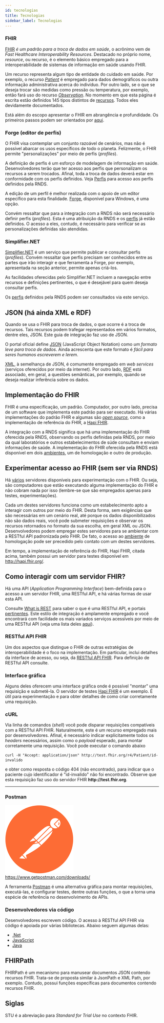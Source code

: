 ```yaml
---
id: tecnologias
title: Tecnologias
sidebar_label: Tecnologias
---
```


### FHIR

[FHIR](https://hl7.org/fhir/) _é um padrão para a troca de dados em saúde_, o acrônimo vem de _Fast Healthcare Interoperability Resources_. Destacado no próprio nome, _resource_, ou recurso, é o elemento básico empregado para a interoperabilidade de sistemas de informação em saúde usando FHIR.

Um recurso representa algum tipo de entidade do cuidado em saúde. Por exemplo, o recurso [_Patient_](https://www.hl7.org/fhir/patient.html) é empregado para dados demográficos ou outra informação administrativa acerca do indivíduo. Por outro lado, se o que se deseja trocar são medidas como pressão ou temperatura, por exemplo, então fará uso do recurso [_Observation_](https://www.hl7.org/fhir/observation.html). No momento em que esta página é escrita estão definidos 145 tipos distintos de [recursos](https://www.hl7.org/fhir/resourcelist.html). Todos eles devidamente documentados.

Está além do escopo apresentar o FHIR em abrangência e profundidade. Os primeiros passos podem ser orientados por [aqui](https://blog.heliossoftware.com/fhir-training-the-early-steps-of-mastering-hl7-fhir-997d8dfa1320).

### Forge (editor de perfis)

O FHIR visa contemplar um conjunto razoável de cenários, mas não é possível abarcar os usos específicos de todo o planeta. Felizmente, o FHIR permite "personalizações" por meio de perfis (_profiles_).

A definição de perfis é um esforço de modelagem de informação em saúde.
Desenvolvedores terão que ter acesso aos perfis que personalizam os recursos a serem trocados. Afinal, toda a troca de
dados deverá estar em conformidade com os perfis definidos. Veja [Perfis](./perfis) para acesso aos perfis definidos pela RNDS.

A edição de um perfil é melhor realizada com o apoio de um editor
específico para esta finalidade. [Forge](https://simplifier.net/forge), disponível para Windows, é uma opção.

Convém ressaltar que para a integração com a RNDS não será necessário definir perfis (_profiles_). Esta é uma atribuição da RNDS e os [perfis](./perfis) já estão definidos. O acesso a eles, contudo, é necessário para verificar se as personalizações definidas são atendidas.

### Simplifier.NET

[Simplifier.NET](https://simplifier.net) é um serviço que permite
publicar e consultar perfis (_profiles_). Convém ressaltar que perfis precisam ser conhecidos entre as partes que irão interagir e que ferramenta a Forge, por exemplo, apresentada na seção anterior, permite apenas criá-los.

As facilidades oferecidas pelo Simplifier.NET incluem a navegação entre recursos e definições pertinentes, o que é desejável para
quem deseja consultar perfis.

Os [perfis](./perfis) definidos pela RNDS podem ser consultados via este serviço.

## JSON (há ainda XML e RDF)

Quando se usa o FHIR para troca de dados, o que ocorre é a troca de recursos. Tais recursos podem trafegar representados em vários formatos, dentre eles, JSON. Este guia de integração faz uso de JSON.

O portal oficial define [JSON](https://www.json.org/json-en.html) (JavaScript Object Notation) como _um formato leve para troca de dados_. Ainda acrescenta que este formato é _fácil para seres humanos escreverem e lerem_.

[XML](https://en.wikipedia.org/wiki/XML), à semelhança de JSON, é comumente empregado em _web services_ (serviços oferecidos por meio da internet). Por outro lado, [RDF](https://www.hl7.org/fhir/rdf.html) está associado, em geral, a questões semânticas, por exemplo, quando se deseja realizar inferência sobre os dados.

## Implementação do FHIR

FHIR é uma especificação, um padrão. Computador, por outro lado, precisa de um software que implementa este padrão para ser executado. Há várias implementações do padrão FHIR e algumas são [_open source_](https://wiki.hl7.org/Open_Source_FHIR_implementations), como a implementação de referência do FHIR, a [Hapi FHIR](https://hapifhir.io).

A integração com a RNDS significa que há uma implementação do FHIR oferecida pela RNDS, observando os perfis definidas pela RNDS, por meio da qual laboratórios e outros estabelecimentos de súde consultam e enviam informações de saúde. A implementação do FHIR oferecida pela RNDS está disponível em dois [ambientes](./ambientes.md), um de homologação e outro de produção.

## Experimentar acesso ao FHIR (sem ser via RNDS)

Há [vários](https://wiki.hl7.org/Publicly_Available_FHIR_Servers_for_testing) servidores disponíveis para experimentação com o FHIR. Ou seja, são computadores que estão executando alguma implementação do FHIR e não cobram nada por isso (lembre-se que são empregados apenas para testes, experimentações).

Cada um destes servidores funciona como um estabelecimento apto a interagir com outros por meio do FHIR. Desta forma, sem exigências que são necessárias em um cenário real, até porque os dados disponibilizados não são dados reais, você pode submeter requisições e observar os recursos retornados no formato da sua escolha, em geral XML ou JSON.
Desenvolvedores podem empregar estes servidores para se ambientar com a RESTful API padronizada pelo FHIR. De fato, o acesso ao [ambiente](./ambientes.md) de homologação pode ser precedido pelo contato
com um destes servidores.

Em tempo, a implementação de referência do FHIR, Hapi FHIR, citada acima, também possui um servidor para testes disponível em http://hapi.fhir.org/.

## Como interagir com um servidor FHIR?

Há uma API (_Application Programming Interface_) bem-definida para o acesso
a um servidor FHIR, uma RESTful API, e há várias formas de usar esta API.

Consulte [What is REST](https://restfulapi.net/) para saber o que é uma RESTful API, e portais [pertinentes](https://github.com/Kikobeats/awesome-api). Este estilo de integração é amplamente empregado e você encontrará com facilidade os mais variados serviços acessíveis
por meio de uma RESTful API (veja uma lista deles [aqui](https://medium.com/better-programming/a-curated-list-of-100-cool-and-fun-public-apis-to-inspire-your-next-project-7600ce3e9b3)).

### RESTful API FHIR

Um dos aspectos que distingue o FHIR de outras estratégias de interoperabilidade é o foco na implementação. Em particular, inclui detalhes da interface de acesso,
ou seja, da [RESTful API FHIR](http://hl7.org/fhir/http.html). Para definição de
RESTful API consulte.

### Interface gráfica

Alguns deles oferecem uma interface gráfica onde é possível "montar" uma
requisição e submetê-la. O servidor de testes [Hapi FHIR](http://hapi.fhir.org/) é um exemplo. É útil para experimentação e para obter detalhes de como criar corretamente uma requisição.

### cURL

Via linha de comandos (_shell_) você pode disparar requisições compatíveis com a RESTful API FHIR. Naturalmente, este é um recurso empregado mais por desenvolvedores. Afinal, é necessário indicar explicitamente todos os _headers_ necessários, assim como o _payload_ esperado, para montar corretamente uma requisição. Você pode executar o comando abaixo

```
curl -H "Accept: application/json" http://test.fhir.org/r4/Patient/id-invalido
```

e obter como resposta o código 404 (não encontrado), para indicar que o paciente
cujo identificador é "id-invalido" não foi encontrado. Observe que esta requisição
faz uso do servidor FHIR **http<span>:</span>//test.fhir.org**.

<hr/>

### Postman

![img](../static/img/postman.png)
https://www.getpostman.com/downloads/

A ferramenta [Postman](https://www.getpostman.com/downloads/) é uma alternativa
gráfica para montar requisições, executá-las, e configurar testes, dentre outras funções, o que a torna uma espécie de referência no desenvolvimento de APIs.

### Desenvolvedores via código

Desenvolvedores escrevem código. O acesso à RESTful API FHIR via código
é apoiada por várias bibliotecas. Abaixo seguem algumas delas:

- [.Net](http://ewoutkramer.github.io/fhir-net-api/client-setup.html)
- [JavaScript](https://github.com/smart-on-fhir/client-js)
- [Java](https://github.com/FirelyTeam/fhirstarters/tree/master/java/hapi-fhirstarters-client-skeleton)

## FHIRPath

FHIRPath é um mecanismo para manusear documentos JSON contendo recursos FHIR.
Trata-se de proposta similar à JsonPath e XML Path, por exemplo. Contudo,
possui funções específicas para documentos contendo recursos FHIR.

## Siglas

STU é a abreviação para _Standard for Trial Use_ no contexto FHIR.
